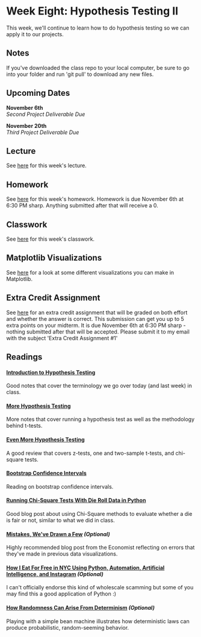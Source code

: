 # Week Eight: Hypothesis Testing II

This week, we'll continue to learn how to do hypothesis testing so we can apply it to our projects.

## Notes

If you've downloaded the class repo to your local computer, be sure to go into your folder and run 'git pull' to download any new files.

## Upcoming Dates  

**November 6th**  
*Second Project Deliverable Due*

**November 20th**  
*Third Project Deliverable Due*


## Lecture

See [here](https://github.com/CSC217/fall_2019/blob/master/week08-hypothesis_testing_ii/Week_Seven_Hypothesis_Testing.ipynb) for this week's lecture.

## Homework

See [here](https://github.com/CSC217/fall_2019/blob/master/week08-hypothesis_testing_ii/Homework_Eight.ipynb) for this week's homework. Homework is due November 6th at 6:30 PM sharp. Anything submitted after that will receive a 0.

## Classwork

See [here](https://github.com/CSC217/fall_2019/blob/master/week08-hypothesis_testing_ii/Hypothesis_Testing_II_Class_Workbook.ipynb) for this week's classwork.

## Matplotlib Visualizations

See [here](https://github.com/CSC217/fall_2019/blob/master/week08-hypothesis_testing_ii/Matplotlib_Visualizations.ipynb) for a look at some different visualizations you can make in Matplotlib.

## Extra Credit Assignment

See [here](https://github.com/CSC217/fall_2019/blob/master/week08-hypothesis_testing_ii/Extra_Credit_Assignment.ipynb) for an extra credit assignment that will be graded on both effort and whether the answer is correct. This submission can get you up to 5 extra points on your midterm. It is due November 6th at 6:30 PM sharp - nothing submitted after that will be accepted. Please submit it to my email with the subject 'Extra Credit Assignment \#1'

## Readings

#### [Introduction to Hypothesis Testing](https://ocw.mit.edu/courses/mathematics/18-05-introduction-to-probability-and-statistics-spring-2014/readings/MIT18_05S14_Reading17b.pdf)

Good notes that cover the terminology we go over today (and last week) in class.

#### [More Hypothesis Testing](https://ocw.mit.edu/courses/mathematics/18-05-introduction-to-probability-and-statistics-spring-2014/readings/MIT18_05S14_Reading18.pdf)

More notes that cover running a hypothesis test as well as the methodology behind t-tests.

#### [Even More Hypothesis Testing](https://ocw.mit.edu/courses/mathematics/18-05-introduction-to-probability-and-statistics-spring-2014/readings/MIT18_05S14_Reading19.pdf)

A good review that covers z-tests, one and two-sample t-tests, and chi-square tests.

#### [Bootstrap Confidence Intervals](https://ocw.mit.edu/courses/mathematics/18-05-introduction-to-probability-and-statistics-spring-2014/readings/MIT18_05S14_Reading24.pdf)

Reading on bootstrap confidence intervals.

#### [Running Chi-Square Tests With Die Roll Data in Python](https://towardsdatascience.com/running-chi-square-tests-in-python-with-die-roll-data-b9903817c51b)

Good blog post about using Chi-Square methods to evaluate whether a die is fair or not, similar to what we did in class.

#### [Mistakes, We've Drawn a Few](https://medium.economist.com/mistakes-weve-drawn-a-few-8cdd8a42d368) *(Optional)*
Highly recommended blog post from the Economist reflecting on errors that they've made in previous data visualizations.

#### [How I Eat For Free in NYC Using Python, Automation, Artificial Intelligence, and Instagram](https://medium.com/@chrisbuetti/how-i-eat-for-free-in-nyc-using-python-automation-artificial-intelligence-and-instagram-a5ed8a1e2a10) *(Optional)*

I can't officially endorse this kind of wholescale scamming but some of you may find this a good application of Python :)

#### [How Randomness Can Arise From Determinism](https://www.quantamagazine.org/how-randomness-can-arise-from-determinism-20191014/) *(Optional)*

Playing with a simple bean machine illustrates how deterministic laws can produce probabilistic, random-seeming behavior.
